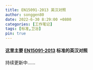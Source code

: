 ```yaml
---
title: EN15091-2013 英汉对照
author: songgen80
date: 2022-6-30 8:29:00 +0800
categories: [工作笔记]
tags: [标准,卫浴]
pin: true
---
```


#### 这里主要 [EN15091-2013](https://sg1000000.github.io/EN15091/) 标准的英汉对照

持续更新中……